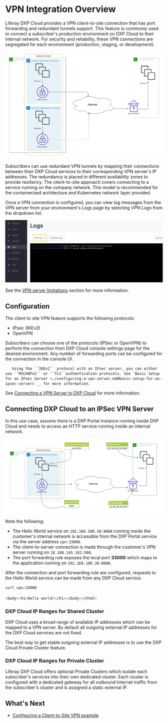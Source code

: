 # VPN Integration Overview

Liferay DXP Cloud provides a VPN client-to-site connection that has port forwarding and redundant tunnels support. This feature is commonly used to connect a subscriber's production environment on DXP Cloud to their internal network. For security and reliability, these VPN connections are segregated for each environment (production, staging, or development).

![Topology 1 - DXP Cloud VPN client-to-site topology](./vpn-integration-overview/images/01.png)

Subscribers can use redundant VPN tunnels by mapping their connections between their DXP Cloud services to their corresponding VPN server's IP addresses. The redundancy is placed in different availability zones to provide resiliency. The client-to-site approach covers connecting to a service running on the company network. This model is recommended for the containerized architecture and Kubernetes network layer provided.

Once a VPN connection is configured, you can view log messages from the VPN server from your environment's Logs page by selecting *VPN Logs* from the dropdown list.

![Select VPN Logs to view recent VPN activity in your environment.](./vpn-integration-overview/images/02.png)

See the [VPN server limitations](../../reference/platform-limitations.md#vpn-servers) section for more information.

## Configuration

The client to site VPN feature supports the following protocols:

* IPsec (IKEv2)
* OpenVPN

Subscribers can choose one of the protocols (IPSec or OpenVPN) to perform the connection from DXP Cloud console settings page for the desired environment. Any number of forwarding ports can be configured for the connection in the console UI.

```note::
   Using the ``IKEv2`` protocol with an IPsec server, you can either use ``MSCHAPv2`` or ``TLS``authentication protocols. See `Basic Setup for an IPsec Server <./configuring-a-vpn-server.md#basic-setup-for-an-ipsec-server>`__ for more information.
```

See [Connecting a VPN Server to DXP Cloud](./connecting-a-vpn-server-to-dxp-cloud.md) for more information.

## Connecting DXP Cloud to an IPSec VPN Server

In this use case, assume there is a DXP Portal instance running inside DXP Cloud and needs to access an HTTP service running inside an internal network.

![Topology 2 - Portal instance accessing an HTTP service inside the customer’s company network](./vpn-integration-overview/images/03.png)

Note the following:

* The Hello World service on `192.168.100.30:8080` running inside the customer's internal network is accessible from the DXP Portal service via the server address `vpn:33000`.
* The client-to-server connection is made through the customer's VPN server running on `18.188.145.101:500`.
* The port forwarding rule exposes the local port **33000** which maps to the application running on `192.168.100.30:8080`.

After the connection and port forwarding rule are configured, requests to the Hello World service can be made from any DXP Cloud service.

```bash
curl vpn:33000

<body><h1>Hello world!</h1></body></html>
```

### DXP Cloud IP Ranges for Shared Cluster

DXP Cloud uses a broad range of available IP addresses which can be mapped to a VPN server. By default all outgoing external IP addresses for the DXP Cloud services are not fixed.

The best way to get stable outgoing external IP addresses is to use the DXP Cloud Private Cluster feature.

### DXP Cloud IP Ranges for Private Cluster

Liferay DXP Cloud offers optional Private Clusters which isolate each subscriber's services into their own dedicated cluster. Each cluster is configured with a dedicated gateway for all outbound Internet traffic from the subscriber's cluster and is assigned a static external IP.

## What's Next

* [Configuring a Client-to-Site VPN example](./configuring-a-vpn-server.md)
